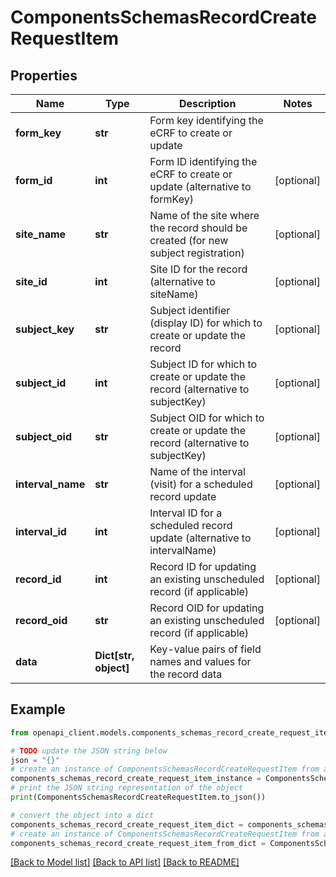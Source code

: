 # ComponentsSchemasRecordCreateRequestItem


## Properties

Name | Type | Description | Notes
------------ | ------------- | ------------- | -------------
**form_key** | **str** | Form key identifying the eCRF to create or update | 
**form_id** | **int** | Form ID identifying the eCRF to create or update (alternative to formKey) | [optional] 
**site_name** | **str** | Name of the site where the record should be created (for new subject registration) | [optional] 
**site_id** | **int** | Site ID for the record (alternative to siteName) | [optional] 
**subject_key** | **str** | Subject identifier (display ID) for which to create or update the record | [optional] 
**subject_id** | **int** | Subject ID for which to create or update the record (alternative to subjectKey) | [optional] 
**subject_oid** | **str** | Subject OID for which to create or update the record (alternative to subjectKey) | [optional] 
**interval_name** | **str** | Name of the interval (visit) for a scheduled record update | [optional] 
**interval_id** | **int** | Interval ID for a scheduled record update (alternative to intervalName) | [optional] 
**record_id** | **int** | Record ID for updating an existing unscheduled record (if applicable) | [optional] 
**record_oid** | **str** | Record OID for updating an existing unscheduled record (if applicable) | [optional] 
**data** | **Dict[str, object]** | Key-value pairs of field names and values for the record data | 

## Example

```python
from openapi_client.models.components_schemas_record_create_request_item import ComponentsSchemasRecordCreateRequestItem

# TODO update the JSON string below
json = "{}"
# create an instance of ComponentsSchemasRecordCreateRequestItem from a JSON string
components_schemas_record_create_request_item_instance = ComponentsSchemasRecordCreateRequestItem.from_json(json)
# print the JSON string representation of the object
print(ComponentsSchemasRecordCreateRequestItem.to_json())

# convert the object into a dict
components_schemas_record_create_request_item_dict = components_schemas_record_create_request_item_instance.to_dict()
# create an instance of ComponentsSchemasRecordCreateRequestItem from a dict
components_schemas_record_create_request_item_from_dict = ComponentsSchemasRecordCreateRequestItem.from_dict(components_schemas_record_create_request_item_dict)
```
[[Back to Model list]](../README.md#documentation-for-models) [[Back to API list]](../README.md#documentation-for-api-endpoints) [[Back to README]](../README.md)


